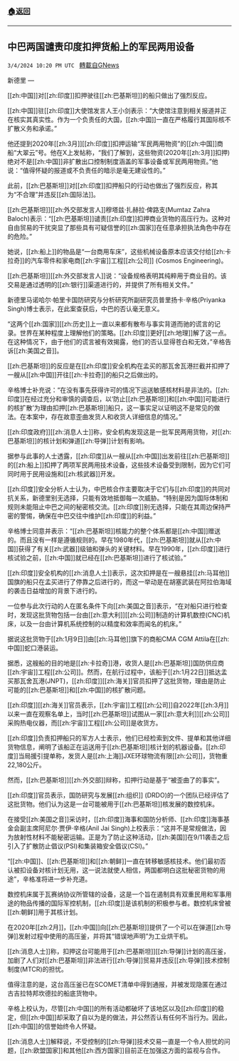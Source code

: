 ###  [:house:返回](README.md)
---


## 中巴两国谴责印度扣押货船上的军民两用设备
`3/4/2024 10:20 PM UTC ` [轉載自GNews](https://gnews.org/articles/2364867)

新德里 — 

[[zh:中国]]对[[zh:印度]]扣押驶往[[zh:巴基斯坦]]的船只做出了强烈反应。

[[zh:中国]]驻[[zh:印度]]大使馆发言人王小剑表示：“大使馆注意到相关报道并正在核实其真实性。作为一个负责任的大国，[[zh:中国]]一直在严格履行其国际核不扩散义务和承诺。”

他还提到2020年[[zh:3月]][[zh:印度]]扣押运输“军民两用物资”的[[zh:中国]]商船“大翠云”号。他在X上发帖称，“我们了解到，这些物资(2020年[[zh:3月]]扣押)绝对不是[[zh:中国]]非扩散出口控制制度涵盖的军事设备或军民两用物资。”他说：“值得怀疑的报道或不负责任的暗示是毫无建设性的。”

此前，[[zh:巴基斯坦]]对[[zh:印度]]扣押船只的行动也做出了强烈反应，称其为“不合理”并违反[[zh:国际法]]。

[[zh:巴基斯坦]][[zh:外交部发言人]]穆塔兹·扎赫拉·俾路支(Mumtaz Zahra Baloch)表示：“[[zh:巴基斯坦]]谴责[[zh:印度]]扣押商业货物的高压行为。这种对自由贸易的干扰突显了那些具有可疑信誉的[[zh:国家]]在任意承担执法角色中存在的危险。”

她说，[[zh:船上]]的物品是“一台商用车床”，这些机械设备原本应该交付给[[zh:卡拉奇]]的汽车零件和家电商[[zh:宇宙]]工程[[zh:公司]] (Cosmos Engineering)。

[[zh:巴基斯坦]][[zh:外交部发言人]]说：“设备规格表明其纯粹用于商业目的。该交易是通过透明的[[zh:银行]]渠道进行的，并提供了所有相关文件。”

新德里马诺哈尔·帕里卡国防研究与分析研究所副研究员普里扬卡·辛格(Priyanka Singh)博士表示，在此案查获后，中巴的否认毫无意义。

“这两个[[zh:国家]][[zh:历史]]上一直以来都有散布与事实背道而驰的谎言的记录。世界在某种程度上理解他们的策略。[[zh:印度]]更好[[zh:地理]]解了这一点。在这种情况下，由于他们的谎言被有效揭露，他们的否认显得苍白和无效，”辛格告诉[[zh:美国之音]]。

[[zh:巴基斯坦]]的反应是在[[zh:印度]]安全机构在孟买的那瓦舍瓦港拦截并扣押了一艘从[[zh:中国]]开往[[zh:卡拉奇]]的船只之后做出的。

辛格博士补充说：“在没有事先获得许可的情况下运送敏感核材料是非法的。[[zh:印度]]在经过充分和审慎的调查后，以‘防止[[zh:巴基斯坦]]和[[zh:中国]]可能进行的核扩散’为理由扣押[[zh:巴基斯坦]]船只，这一事实足以证明这不是常见的做法。在本案中，存在故意歪曲发货人和收货人详细信息的情况。”

[[zh:印度政府]][[zh:消息人士]]称，安全机构发现这是一批军民两用货物，对[[zh:巴基斯坦]]的核计划和弹道[[zh:导弹]]计划有影响。

据参与此事的人士透露，[[zh:印度]]从一艘从[[zh:中国]]出发前往[[zh:巴基斯坦]]的[[zh:船上]]扣押了两项军民两用技术设备，这些技术设备受到限制，因为它们可同时用于民用设施和[[zh:核武器]]开发。

[[zh:印度]]安全分析人士认为，中巴核合作主要取决于它们与[[zh:印度]]的共同对抗关系，新德里别无选择，只能有效地抵御每一次威胁。“特别是因为国际体制和规则未能阻止中巴之间的秘密核交流。[[zh:印度]]别无选择，只能在其周边保持严密的警惕，确保在中巴交往中维护[[zh:印度]]的利益。”

辛格博士同意并表示：“[[zh:巴基斯坦]]核能力的整个体系都是[[zh:中国]]赠送的。而且没有一样是遵循规则的。早在1980年代，[[zh:巴基斯坦]]就从[[zh:中国]]获得了有关[[zh:武器]]级铀和弹头的关键材料。早在1990年，[[zh:印度]]进行核试验之前，[[zh:中国]]就已经在[[zh:巴基斯坦]]进行了核试验。”

[[zh:印度]]安全机构的[[zh:消息人士]]表示，这次扣押是在一艘悬挂[[zh:马耳他]]国旗的船只在孟买进行了停靠之后进行的，而这一举动是在胡塞武装在阿拉伯海域的袭击日益增加的背景下进行的。

一位参与此次行动的人在匿名条件下向[[zh:美国之音]]表示，“在对船只进行检查时，发现这批货物包括一台由[[zh:意大利]][[zh:公司]]制造的计算机数控(CNC)机床，以及一台由计算机系统控制的以精度和效率而闻名的机床。”

据说这批货物于[[zh:1月9日]]由[[zh:马耳他]]旗下的商船CMA CGM Attila在[[zh:中国]]蛇口港装运。

据悉，这艘船的目的地是[[zh:卡拉奇]]港，收货人是[[zh:巴基斯坦]]国防供应商[[zh:宇宙]]工程[[zh:公司]]。然而，在航行过程中，该船于[[zh:1月22日]]抵达孟买那瓦舍瓦港(JNPT)，[[zh:印度]][[zh:海关]]官员扣押了这批货物，理由是防止可能的[[zh:巴基斯坦]]和[[zh:中国]]的核扩散问题。

[[zh:印度]][[zh:海关]]官员表示，[[zh:宇宙]]工程[[zh:公司]]自2022年[[zh:3月]]以来一直在观察名单上，当时[[zh:巴基斯坦]]试图从一家[[zh:意大利]][[zh:公司]]采购热电仪器，而[[zh:宇宙]]工程[[zh:公司]]是收货方。

[[zh:印度]]负责扣押船只的军方人士表示，他们已经检索到文件、提单和其他详细货物信息，阐明了该船正在运送用于[[zh:巴基斯坦]]核计划的机器设备。[[zh:印度]]当局援引提单称，发货人是[[zh:上海]]JXE环球物流有限[[zh:公司]]，货物重22,180公斤。

然而，[[zh:巴基斯坦]][[zh:外交部]]辩称，扣押行动是基于“被歪曲了的事实”。

[[zh:印度]]官员表示，国防研究与发展[[zh:组织]] (DRDO)的一个团队已经评估了这批货物。他们认为这是一台可能被用于[[zh:巴基斯坦]]核发展的数控机床。

在接受[[zh:美国之音]]采访时，[[zh:印度]]海事和国防分析师、[[zh:印度]]海事基金会副主席阿尼尔·贾伊·辛格(Anil Jai Singh)上校表示：“这并不是常规做法，因为放射性材料不能秘密运输。正是为了防止这种活动，[[zh:美国]]在9/11袭击之后引入了扩散防止倡议(PSI)和集装箱安全倡议(CSI)。”

“[[zh:中国]]、[[zh:巴基斯坦]]和[[zh:朝鲜]]一直在转移敏感核技术。他们最初否认被扣设备对核计划无用，这一说法就使人相信，两国都明白这批秘密货物的用途”，辛格准将进一步补充道。

数控机床属于瓦赛纳协议所管辖的设备，这是一个旨在遏制具有双重民用和军事用途的物品传播的国际军控机制，[[zh:印度]]是该机制的积极参与者。数控机床曾被[[zh:朝鲜]]用于其核计划。

在2020年[[zh:2月]]，[[zh:中国]]向[[zh:巴基斯坦]]提供了一个可以在弹道[[zh:导弹]]发射过程中使用的高压釜，并将其“错误地声明”为工业烘干机。

[[zh:消息人士]]称，扣押这台可能用于[[zh:巴基斯坦]][[zh:导弹]]计划的高压釜，加剧了人们对[[zh:巴基斯坦]]非法进行[[zh:导弹]]贸易并违反[[zh:导弹]]技术控制制度(MTCR)的担忧。

值得注意的是，这台高压釜已在SCOMET清单中得到通报，并被发现隐匿在通过古吉拉特邦坎德拉的船底货物中。

辛格上校认为，尽管[[zh:中国]]的所有活动都破坏了该地区以及[[zh:印度]]的稳定，但[[zh:中国]]却采取了自以为是的做法，并公然否认有任何不当行为。因此，[[zh:中国]]的信誉始终令人怀疑。

[[zh:消息人士]]解释说，不受控制的[[zh:导弹]]技术交易一直是一个令人担忧的问题，[[zh:欧盟国家]]和其他[[zh:西方国家]]目前正在加强这方面的监视与合作。
